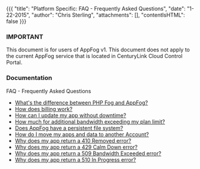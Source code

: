 {{{
  "title": "Platform Specific: FAQ - Frequently Asked Questions",
  "date": "1-22-2015",
  "author": "Chris Sterling",
  "attachments": [],
  "contentIsHTML": false
}}}

### IMPORTANT

This document is for users of AppFog v1. This document does not apply to the current AppFog service that is located in CenturyLink Cloud Control Portal.

### Documentation

<p><span class="wysiwyg-font-size-large">FAQ - Frequently Asked Questions</span></p>
<ul>
<li><a href="what-s-the-difference-between-php-fog-and-appfog.md">What's the difference between PHP Fog and AppFog?</a></li>
<li><a href="billing-process-overview.md">How does billing work?</a></li>
<li><a href="scaling-your-application-on-paas.md">How can I update my app without downtime?</a></li>
<li><a href="how-much-for-additional-bandwidth-exceeding-my-plan-limit.md">How much for additional bandwidth exceeding my plan limit?</a></li>
<li><a href="how-can-i-update-my-app-without-downtime.md">Does AppFog have a persistent file system?</a></li>
<li><a href="how-do-i-move-my-apps-and-data-to-another-account.md">How do I move my apps and data to another Account?</a></li>
<li><a href="why-does-my-app-return-a-410-removed-error.md">Why does my app return a 410 Removed error?</a></li>
<li><a href="why-does-my-app-return-a-429-calm-down-error.md">Why does my app return a 429 Calm Down error?</a></li>
<li><a href="why-does-my-app-return-a-509-bandwidth-exceeded-error.md">Why does my app return a 509 Bandwidth Exceeded error?</a></li>
<li><a href="why-does-my-app-return-a-510-In-progress-error.md">Why does my app return a 510 In Progress error?</a></li>
</ul>

